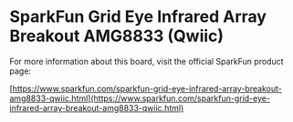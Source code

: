 # SparkFun Grid Eye Infrared Array Breakout AMG8833 (Qwiic)

For more information about this board, visit the official SparkFun product page:

[https://www.sparkfun.com/sparkfun-grid-eye-infrared-array-breakout-amg8833-qwiic.html](https://www.sparkfun.com/sparkfun-grid-eye-infrared-array-breakout-amg8833-qwiic.html)
